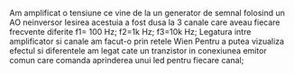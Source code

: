 Am amplificat o tensiune ce vine de la un generator de semnal folosind un AO neinversor
Iesirea acestuia a fost dusa la 3 canale care aveau fiecare frecvente diferite f1= 100 Hz; f2=1k Hz; f3=10k Hz;
Legatura intre amplificator si canale am facut-o prin retele Wien
Pentru a putea vizualiza efectul si diferentele am legat cate un tranzistor in conexiunea emitor comun care comanda aprinderea unui led pentru fiecare canal;
